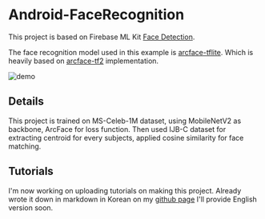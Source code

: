 # Android-FaceRecognition

This project is based on Firebase ML Kit [Face Detection](https://developers.google.com/ml-kit/vision/face-detection/android).

The face recognition model used in this example is [arcface-tflite](https://github.com/joonb14/arcface-tflite). Which is heavily based on [arcface-tf2](https://github.com/peteryuX/arcface-tf2) implementation.

 ![demo](./demo/demo.gif)

## Details

This project is trained on MS-Celeb-1M dataset, using MobileNetV2 as backbone, ArcFace for loss function. Then used IJB-C dataset for extracting centroid for every subjects, applied cosine similarity for face matching.

## Tutorials

I'm now working on uploading tutorials on making this project. Already wrote it down in markdown in Korean on my [github page](https://joonb14.github.io/tag/face-recognition/) I'll provide English version soon.


